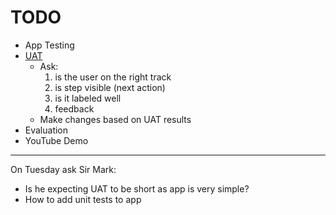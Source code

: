 # TODO

- App Testing
- [UAT](https://app.onlinesurveys.jisc.ac.uk/survey/cm8ooz0iw00q3jl089hfko319/build)
  - Ask:
    1. is the user on the right track
    2. is step visible (next action)
    3. is it labeled well
    4. feedback
  - Make changes based on UAT results
- Evaluation
- YouTube Demo

---

On Tuesday ask Sir Mark:

- Is he expecting UAT to be short as app is very simple?
- How to add unit tests to app
